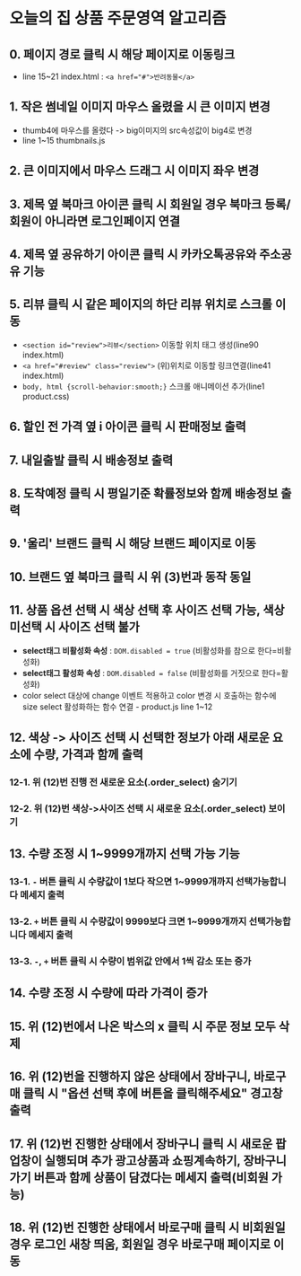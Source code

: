 # 오늘의 집 상품 주문영역 알고리즘
## 0. 페이지 경로 클릭 시 해당 페이지로 이동링크
* line 15~21 index.html : `<a href="#">반려동물</a>`
## 1. 작은 썸네일 이미지 마우스 올렸을 시 큰 이미지 변경
* thumb4에 마우스를 올렸다 -> big이미지의 src속성값이 big4로 변경
* line 1~15 thumbnails.js
## 2. 큰 이미지에서 마우스 드래그 시 이미지 좌우 변경
## 3. 제목 옆 북마크 아이콘 클릭 시 회원일 경우 북마크 등록/회원이 아니라면 로그인페이지 연결
## 4. 제목 옆 공유하기 아이콘 클릭 시 카카오톡공유와 주소공유 기능
## 5. 리뷰 클릭 시 같은 페이지의 하단 리뷰 위치로 스크롤 이동
* `<section id="review">리뷰</section>` 이동할 위치 태그 생성(line90 index.html)
* `<a href="#review" class="review">` (위)위치로 이동할 링크연결(line41 index.html)
* `body, html {scroll-behavior:smooth;}` 스크롤 애니메이션 추가(line1 product.css)
## 6. 할인 전 가격 옆 i 아이콘 클릭 시 판매정보 출력
## 7. 내일출발 클릭 시 배송정보 출력
## 8. 도착예정 클릭 시 평일기준 확률정보와 함께 배송정보 출력
## 9. '울리' 브랜드 클릭 시 해당 브랜드 페이지로 이동
## 10. 브랜드 옆 북마크 클릭 시 위 (3)번과 동작 동일
## 11. 상품 옵션 선택 시 색상 선택 후 사이즈 선택 가능, 색상 미선택 시 사이즈 선택 불가
* **select태그 비활성화 속성** : `DOM.disabled = true` (비활성화를 참으로 한다=비활성화)
* **select태그 활성화 속성** : `DOM.disabled = false` (비활성화를 거짓으로 한다=활성화)
* color select 대상에 change 이벤트 적용하고 color 변경 시 호출하는 함수에 size select 활성화하는 함수 연결 - product.js line 1~12
## 12. 색상 -> 사이즈 선택 시 선택한 정보가 아래 새로운 요소에 수량, 가격과 함께 출력
### 12-1. 위 (12)번 진행 전 새로운 요소(.order_select) 숨기기
### 12-2. 위 (12)번 색상->사이즈 선택 시 새로운 요소(.order_select) 보이기
## 13. 수량 조정 시 1~9999개까지 선택 가능 기능
### 13-1. `-` 버튼 클릭 시 수량값이 1보다 작으면 1~9999개까지 선택가능합니다 메세지 출력
### 13-2. `+` 버튼 클릭 시 수량값이 9999보다 크면 1~9999개까지 선택가능합니다 메세지 출력
### 13-3. `-`, `+` 버튼 클릭 시 수량이 범위값 안에서 1씩 감소 또는 증가
## 14. 수량 조정 시 수량에 따라 가격이 증가
## 15. 위 (12)번에서 나온 박스의 x 클릭 시 주문 정보 모두 삭제
## 16. 위 (12)번을 진행하지 않은 상태에서 장바구니, 바로구매 클릭 시 "옵션 선택 후에 버튼을 클릭해주세요" 경고창 출력
## 17. 위 (12)번 진행한 상태에서 장바구니 클릭 시 새로운 팝업창이 실행되며 추가 광고상품과 쇼핑계속하기, 장바구니 가기 버튼과 함께 상품이 담겼다는 메세지 출력(비회원 가능)
## 18. 위 (12)번 진행한 상태에서 바로구매 클릭 시 비회원일 경우 로그인 새창 띄움, 회원일 경우 바로구매 페이지로 이동